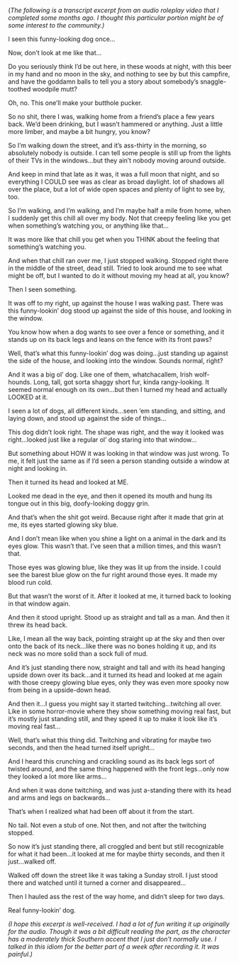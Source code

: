(*The following is a transcript excerpt from an audio roleplay video that I completed some months ago.  I thought this particular portion might be of some interest to the community.)*

I seen this funny-looking dog once…

Now, don’t look at me like that…

Do you seriously think I’d be out here, in these woods at night, with this beer in my hand and no moon in the sky, and nothing to see by but this campfire, and have the goddamn balls to tell you a story about somebody’s snaggle-toothed woodpile mutt?

Oh, no.  This one’ll make your butthole pucker.

So no shit, there I was, walking home from a friend’s place a few years back.  We’d been drinking, but I wasn’t hammered or anything.  Just a little more limber, and maybe a bit hungry, you know?   

So I’m walking down the street, and it’s ass-thirty in the morning, so absolutely nobody is outside.  I can tell some people is still up from the lights of their TVs in the windows...but they ain’t nobody moving around outside.

And keep in mind that late as it was, it was a full moon that night, and so everything I COULD see was as clear as broad daylight.  lot of shadows all over the place, but a lot of wide open spaces and plenty of light to see by, too.

So I’m walking, and I’m walking, and I’m maybe half a mile from home, when I suddenly get this chill all over my body.  Not that creepy feeling like you get when something’s watching you, or anything like that…

It was more like that chill you get when you THINK about the feeling that something’s watching you.

And when that chill ran over me, I just stopped walking.  Stopped right there in the middle of the street, dead still.  Tried to look around me to see what might be off, but I wanted to do it without moving my head at all, you know?

Then I seen something.

It was off to my right, up against the house I was walking past.  There was this funny-lookin’ dog stood up against the side of this house, and looking in the window.

You know how when a dog wants to see over a fence or something, and it stands up on its back legs and leans on the fence with its front paws?

Well, that’s what this funny-lookin’ dog was doing...just standing up against the side of the house, and looking into the window.  Sounds normal, right?

And it was a big ol’ dog.  Like one of them, whatchacallem, Irish wolf-hounds.  Long, tall, got sorta shaggy short fur, kinda rangy-looking.  It seemed normal enough on its own...but then I turned my head and actually LOOKED at it.

I seen a lot of dogs, all different kinds...seen ‘em standing, and sitting, and laying down, and stood up against the side of things…

This dog didn’t look right.  The shape was right, and the way it looked was right...looked just like a regular ol’ dog staring into that window…

But something about HOW it was looking in that window was just wrong.  To me, it felt just the same as if I’d seen a person standing outside a window at night and looking in.

Then it turned its head and looked at ME.

Looked me dead in the eye, and then it opened its mouth and hung its tongue out in this big, doofy-looking doggy grin.   

And that’s when the shit got weird.  Because right after it made that grin at me, its eyes started glowing sky blue.

And I don’t mean like when you shine a light on a animal in the dark and its eyes glow.  This wasn’t that.  I’ve seen that a million times, and this wasn’t that.   

Those eyes was glowing blue, like they was lit up from the inside.  I could see the barest blue glow on the fur right around those eyes.  It made my blood run cold.

But that wasn’t the worst of it.  After it looked at me, it turned back to looking in that window again.   

And then it stood upright.  Stood up as straight and tall as a man.  And then it threw its head back.   

Like, I mean all the way back, pointing straight up at the sky and then over onto the back of its neck...like there was no bones holding it up, and its neck was no more solid than a sock full of mud.

And it’s just standing there now, straight and tall and with its head hanging upside down over its back...and it turned its head and looked at me again with those creepy glowing blue eyes, only they was even more spooky now from being in a upside-down head.

And then it...I guess you might say it started twitching...twitching all over.  Like in some horror-movie where they show something moving real fast, but it’s mostly just standing still, and they speed it up to make it look like it’s moving real fast…

Well, that’s what this thing did.  Twitching and vibrating for maybe two seconds, and then the head turned itself upright…

And I heard this crunching and crackling sound as its back legs sort of twisted around, and the same thing happened with the front legs...only now they looked a lot more like arms…

And when it was done twitching, and was just a-standing there with its head and arms and legs on backwards…

That’s when I realized what had been off about it from the start.

No tail.  Not even a stub of one.  Not then, and not after the twitching stopped.

So now it’s just standing there, all croggled and bent but still recognizable for what it had been...it looked at me for maybe thirty seconds, and then it just...walked off.   

Walked off down the street like it was taking a Sunday stroll.  I just stood there and watched until it turned a corner and disappeared…

Then I hauled ass the rest of the way home, and didn’t sleep for two days.

Real funny-lookin’ dog.  


*(I hope this excerpt is well-received.  I had a lot of fun writing it up originally for the audio.  Though it was a bit difficult reading the part, as the character has a moderately thick Southern accent that I just don't normally use.  I talked in this idiom for the better part of a week after recording it.  It was painful.)*